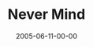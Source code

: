 ---
layout: message
category: message
series: "Mind+Screw"
title: "Never Mind"
date: 2005-06-11-00-00
message_id: 116
audio: "http://s3.amazonaws.com/crossroads-media/messages/audio/Mind+Screw_04_06-12-05_Never_Mind.mp3"
audio-duration: "39:14"
tag: 
 - evil
 - decision
 - mind
 - truth
 - choice
 - growth
 - screw
 - good
 - tome
explicit: false
---